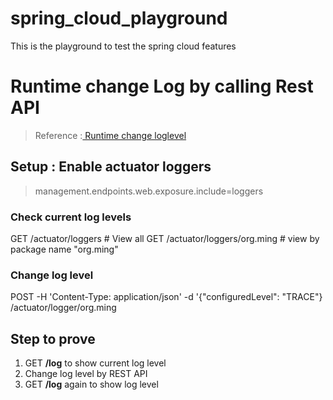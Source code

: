 # spring_cloud_playground
This is the playground to test the spring cloud features

# Runtime change Log by calling Rest API

> Reference :[ Runtime change loglevel ](https://www.baeldung.com/spring-boot-changing-log-level-at-runtime)


## Setup : Enable actuator loggers

> management.endpoints.web.exposure.include=loggers

### Check current log levels

GET /actuator/loggers  # View all 
GET /actuator/loggers/org.ming # view by package name "org.ming"

### Change log level

POST -H 'Content-Type: application/json' -d '{"configuredLevel": "TRACE"}
/actuator/logger/org.ming

## Step to prove 

1. GET <b>/log</b> to show current log level 
2. Change log level by REST API
3. GET <b>/log</b> again to show log level